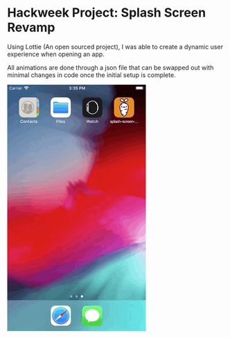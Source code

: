 # Hackweek Project: Splash Screen Revamp

Using Lottie (An open sourced project), I was able to create a dynamic user experience when opening an app.

All animations are done through a json file that can be swapped out with minimal changes in code once the initial setup is complete.

![alt text](https://raw.githubusercontent.com/mpujol/hackweek-splash-screen-demo/master/Splash%20Screen%20Demo%20320.gif)

      
